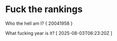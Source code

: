 # Fuck the rankings

Who the hell am I?
{ 20041958 }

What fucking year is it?
[ 2025-08-03T06:23:20Z ]
